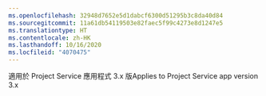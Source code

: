```yaml
---
ms.openlocfilehash: 32948d7652e5d1dabcf6300d51295b3c8da40d84
ms.sourcegitcommit: 11a61db54119503e82faec5f99c4273e8d1247e5
ms.translationtype: HT
ms.contentlocale: zh-HK
ms.lasthandoff: 10/16/2020
ms.locfileid: "4070475"
---
```

<span data-ttu-id="e3d35-101">適用於 Project Service 應用程式 3.x 版</span><span class="sxs-lookup"><span data-stu-id="e3d35-101">Applies to Project Service app version 3.x</span></span>
